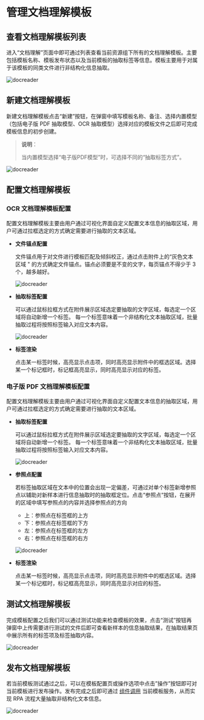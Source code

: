 # 管理文档理解模板

## 查看文档理解模板列表

进入“文档理解”页面中即可通过列表查看当前资源组下所有的文档理解模板。主要包括模板名称、模板发布状态以及当前模板的抽取标签等信息。模板主要用于对属于该模板的同类文件进行非结构化信息抽取。

![docreader](https://docimages.blob.core.chinacloudapi.cn/images/HAP/docreader20211208.png)

## 新建文档理解模板

新建文档理解模板点击“新建”按钮，在弹窗中填写模板名称、备注、选择内置模型（包括电子版 PDF 抽取模型、OCR 抽取模型）选择对应的模板文件之后即可完成模板信息的初步创建。

>**说明**：
>
> 当内置模型选择“电子版PDF模型”时，可选择不同的“抽取标签方式”。

![docreader](https://docimages.blob.core.chinacloudapi.cn/images/HAP/createdocreader20211208.png)

## 配置文档理解模板

### OCR 文档理解模板配置

配置文档理解模板主要由用户通过可视化界面自定义配置文本信息的抽取区域，用户可通过拉框选定的方式确定需要进行抽取的文本区域。

- **文件锚点配置**

    文件锚点用于对文件进行模板匹配及倾斜校正，通过点击附件上的“灰色文本区域 " 的方式确定文件锚点。锚点必须要是不变的文字，每页锚点不得少于 3 个，越多越好。

    ![docreader](https://docimages.blob.core.chinacloudapi.cn/images/HAP/ocr2.png)

- **抽取标签配置** 

    可以通过鼠标拉框方式在附件展示区域选定要抽取的文字区域，每选定一个区域将自动新增一个标签。 每一个标签意味着一个非结构化文本抽取区域，批量抽取过程将按照标签输入对应文本内容。

    ![docreader](https://docimages.blob.core.chinacloudapi.cn/images/HAP/ocr3.png)

- **标签渲染**

    点击某一标签时候，高亮显示点击项，同时高亮显示附件中的框选区域。选择某一个标记框时，标记框高亮显示，同时高亮显示对应的标签。

### 电子版 PDF 文档理解模板配置

配置文档理解模板主要由用户通过可视化界面自定义配置文本信息的抽取区域，用户可通过拉框选定的方式确定需要进行抽取的文本区域。

- **抽取标签配置**

    可以通过鼠标拉框方式在附件展示区域选定要抽取的文字区域，每选定一个区域将自动新增一个标签。 每一个标签意味着一个非结构化文本抽取区域，批量抽取过程将按照标签输入对应文本内容。

    ![docreader](https://docimages.blob.core.chinacloudapi.cn/images/HAP/docreader3.png)

- **参照点配置**

    若标签抽取区域在文本中的位置会出现一定偏差，可通过对单个标签新增参照点以辅助对新样本进行信息抽取时的抽取框定位。点击“参照点“按钮，在展开的区域中填写参照点的内容并选择参照点的方向

    - 上：参照点在标签框的上方
    - 下：参照点在标签框的下方
    - 左：参照点在标签框的左方
    - 右：参照点在标签框的右方

    ![docreader](https://docimages.blob.core.chinacloudapi.cn/images/Console/docreader4.png)

- **标签渲染**

    点击某一标签时候，高亮显示点击项，同时高亮显示附件中的框选区域。选择某一个标记框时，标记框高亮显示，同时高亮显示对应的标签。

## 测试文档理解模板

完成模板配置之后我们可以通过测试功能来检查模板的效果，点击“测试”按钮再 弹窗中上传需要进行测试的文件后即可查看新样本的信息抽取结果，在抽取结果页中展示所有的标签项及标签抽取内容。

![docreader](https://docimages.blob.core.chinacloudapi.cn/images/Console/docreader5.png)

## 发布文档理解模板

若当前模板测试通过之后，可以在模板配置页或操作选项中点击”操作”按钮即可对当前模板进行发布操作。发布完成之后即可通过 [组件调用](../../Activities/Console/DocReader.md) 当前模板服务，从而实现 RPA 流程大量抽取非结构化文本信息。

![docreader](https://docimages.blob.core.chinacloudapi.cn/images/Console/docreader6.png)
